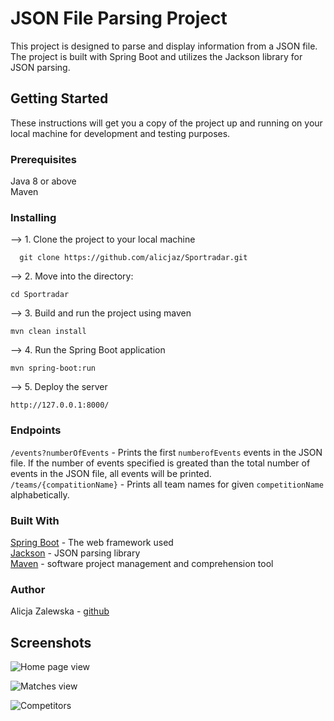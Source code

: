 # JSON File Parsing Project

This project is designed to parse and display information from a JSON file. The project is built with Spring Boot and utilizes the Jackson library for JSON parsing.

## Getting Started
These instructions will get you a copy of the project up and running on your local machine for development and testing purposes.

### Prerequisites
Java 8 or above  
Maven

### Installing

--> 1. Clone the project to your local machine

```
  git clone https://github.com/alicjaz/Sportradar.git
```
--> 2. Move into the directory:
```
cd Sportradar
```

--> 3. Build and run the project using maven
```
mvn clean install
```

--> 4. Run the Spring Boot application
```
mvn spring-boot:run
```
--> 5. Deploy the server
```
http://127.0.0.1:8000/
```
### Endpoints
`/events?numberOfEvents` - Prints the first `numberofEvents` events in the JSON file. If the number of events specified is greated than the total number of events in the JSON file, all events will be printed.  
`/teams/{compatitionName}` - Prints all team names for given `competitionName` alphabetically.


### Built With
[Spring Boot](https://spring.io/projects/spring-boot) - The web framework used  
[Jackson](https://github.com/FasterXML/jackson) - JSON parsing library  
[Maven](https://maven.apache.org/) - software project management and comprehension tool

### Author
Alicja Zalewska - [github](https://github.com/alicjaz)

## Screenshots
![Home page view](https://i.ibb.co/V2YNRYp/index.png)

![Matches view](https://i.ibb.co/vdQSDJc/matches.png)

![Competitors](https://i.ibb.co/bWgjqxT/competitors.png)
